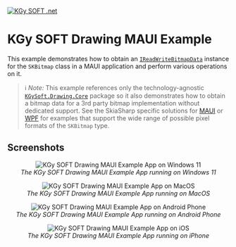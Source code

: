 ﻿[![KGy SOFT .net](https://user-images.githubusercontent.com/27336165/124292367-c93f3d00-db55-11eb-8003-6d943ee7d7fa.png)](https://kgysoft.net)

# KGy SOFT Drawing MAUI Example

This example demonstrates how to obtain an [`IReadWriteBitmapData`](https://docs.kgysoft.net/drawing/html/T_KGySoft_Drawing_Imaging_IReadWriteBitmapData.htm) instance for the `SKBitmap` class in a MAUI application and perform various operations on it.

> ℹ️ _Note:_ This example references only the technology-agnostic [`KGySoft.Drawing.Core`](https://www.nuget.org/packages/KGySoft.Drawing.Core) package so it also demonstrates how to obtain a bitmap data for a 3rd party bitmap implementation without dedicated support. See the SkiaSharp specific solutions for [MAUI](../SkiaSharp_(Maui)) or [WPF](../SkiaSharp_(Maui)) for examples that support the wide range of possible pixel formats of the `SKBitmap` type.

## Screenshots

<p align="center">
  <img alt="KGy SOFT Drawing MAUI Example App on Windows 11" src="https://user-images.githubusercontent.com/27336165/236937972-115db525-c5d7-4e6a-b4d1-6eab465f2bcc.png"/>
  <br/><em>The KGy SOFT Drawing MAUI Example App running on Windows 11</em>
</p>

<p align="center">
  <img alt="KGy SOFT Drawing MAUI Example App on MacOS" src="https://user-images.githubusercontent.com/27336165/236938468-f9bd1e52-8e24-4922-93c6-ec9c4fddedfb.png"/>
  <br/><em>The KGy SOFT Drawing MAUI Example App running on MacOS</em>
</p>

<p align="center">
  <img alt="KGy SOFT Drawing MAUI Example App on Android Phone" src="https://user-images.githubusercontent.com/27336165/236938647-1ed3110b-aebe-4be8-80b3-9f8b83a996e2.png"/>
  <br/><em>The KGy SOFT Drawing MAUI Example App running on Android Phone</em>
</p>

<p align="center">
  <img alt="KGy SOFT Drawing MAUI Example App on iOS" src="https://user-images.githubusercontent.com/27336165/236938980-19bbccc9-64ab-4606-ab4d-a3d9824b7c30.png"/>
  <br/><em>The KGy SOFT Drawing MAUI Example App running on iPhone</em>
</p>
